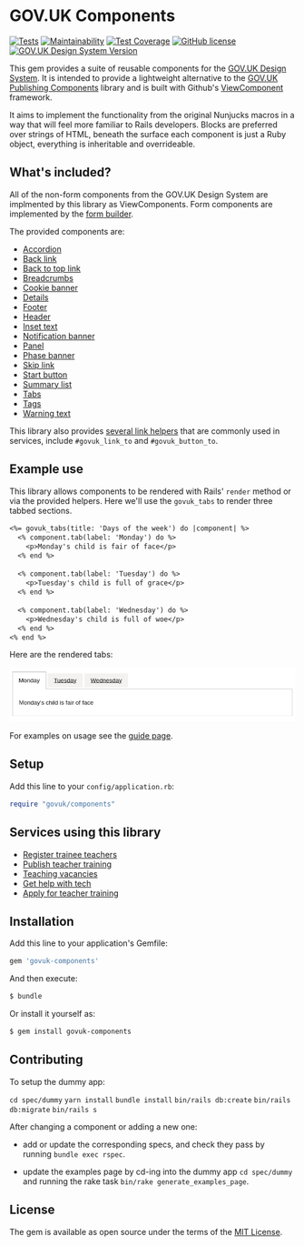 # GOV.UK Components

[![Tests](https://github.com/DFE-Digital/govuk-components/workflows/Tests/badge.svg)](https://github.com/DFE-Digital/govuk-components/actions?query=workflow%3ATests)
[![Maintainability](https://api.codeclimate.com/v1/badges/cbcbc140f300b920d833/maintainability)](https://codeclimate.com/github/DFE-Digital/govuk-components/maintainability)
[![Test Coverage](https://api.codeclimate.com/v1/badges/cbcbc140f300b920d833/test_coverage)](https://codeclimate.com/github/DFE-Digital/govuk-components/test_coverage)
[![GitHub license](https://img.shields.io/github/license/DFE-Digital/govuk-components)](https://github.com/DFE-Digital/govuk-components/blob/master/LICENSE)
[![GOV.UK Design System Version](https://img.shields.io/badge/GOV.UK%20Design%20System-3.13.0-brightgreen)](https://design-system.service.gov.uk)

This gem provides a suite of reusable components for the [GOV.UK Design System](https://design-system.service.gov.uk/). It is intended to provide a lightweight alternative to the [GOV.UK Publishing Components](https://github.com/alphagov/govuk_publishing_components) library and is built with Github's [ViewComponent](https://github.com/github/view_component) framework.

It aims to implement the functionality from the original Nunjucks macros in a way that will feel more familiar to Rails developers. Blocks are preferred over strings of HTML, beneath the surface each component is just a Ruby object, everything is inheritable and overrideable.

## What's included?

All of the non-form components from the GOV.UK Design System are implmented by this library as ViewComponents. Form components are implemented by the [form builder](https://govuk-form-builder.netlify.app/).

The provided components are:

* [Accordion](https://dfe-digital.github.io/govuk-components/#accordion)
* [Back link](https://dfe-digital.github.io/govuk-components/#back-links)
* [Back to top link](https://dfe-digital.github.io/govuk-components/#back-to-top-link)
* [Breadcrumbs](https://dfe-digital.github.io/govuk-components/#breadcrumbs)
* [Cookie banner](https://dfe-digital.github.io/govuk-components/#cookie-banner)
* [Details](https://dfe-digital.github.io/govuk-components/#details)
* [Footer](https://dfe-digital.github.io/govuk-components/#footer)
* [Header](https://dfe-digital.github.io/govuk-components/#header)
* [Inset text](https://dfe-digital.github.io/govuk-components/#inset-text)
* [Notification banner](https://dfe-digital.github.io/govuk-components/#notification-banner)
* [Panel](https://dfe-digital.github.io/govuk-components/#panel)
* [Phase banner](https://dfe-digital.github.io/govuk-components/#phase-banner)
* [Skip link](https://dfe-digital.github.io/govuk-components/#skip-link)
* [Start button](https://dfe-digital.github.io/govuk-components/#start-button)
* [Summary list](https://dfe-digital.github.io/govuk-components/#summary-list)
* [Tabs](https://dfe-digital.github.io/govuk-components/#tabs)
* [Tags](https://dfe-digital.github.io/govuk-components/#tags)
* [Warning text](https://dfe-digital.github.io/govuk-components/#warning-text)

This library also provides [several link helpers](https://dfe-digital.github.io/govuk-components/#links-and-buttons) that are commonly used in services, include `#govuk_link_to` and `#govuk_button_to`.

## Example use

This library allows components to be rendered with Rails' `render` method or via the provided helpers. Here we'll use the `govuk_tabs` to render three tabbed sections.

```erb
<%= govuk_tabs(title: 'Days of the week') do |component| %>
  <% component.tab(label: 'Monday') do %>
    <p>Monday's child is fair of face</p>
  <% end %>

  <% component.tab(label: 'Tuesday') do %>
    <p>Tuesday's child is full of grace</p>
  <% end %>

  <% component.tab(label: 'Wednesday') do %>
    <p>Wednesday's child is full of woe</p>
  <% end %>
<% end %>

```

Here are the rendered tabs:

![Tabs preview](docs/images/tabs.png)

For examples on usage see the [guide page](https://dfe-digital.github.io/govuk-components/).

## Setup

Add this line to your `config/application.rb`:

```ruby
require "govuk/components"
```

## Services using this library

* [Register trainee teachers](https://github.com/DFE-Digital/register-trainee-teachers)
* [Publish teacher training](https://github.com/DFE-Digital/publish-teacher-training)
* [Teaching vacancies](https://github.com/DFE-Digital/teaching-vacancies)
* [Get help with tech](https://github.com/DFE-Digital/get-help-with-tech)
* [Apply for teacher training](https://github.com/DFE-Digital/apply-for-teacher-training)

## Installation

Add this line to your application's Gemfile:

```ruby
gem 'govuk-components'
```

And then execute:
```bash
$ bundle
```

Or install it yourself as:
```bash
$ gem install govuk-components
```

## Contributing

To setup the dummy app:

`cd spec/dummy`
`yarn install`
`bundle install`
`bin/rails db:create`
`bin/rails db:migrate`
`bin/rails s`

After changing a component or adding a new one:

* add or update the corresponding specs, and check they pass by running `bundle exec rspec`.

* update the examples page by cd-ing into the dummy app `cd spec/dummy` and running the rake task `bin/rake generate_examples_page`.

## License

The gem is available as open source under the terms of the [MIT License](https://opensource.org/licenses/MIT).
